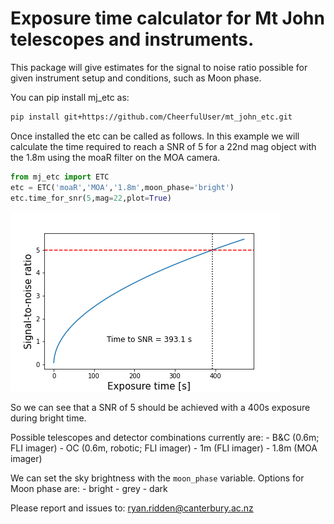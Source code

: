# Exposure time calculator for Mt John telescopes and instruments.

This package will give estimates for the signal to noise ratio possible for given instrument setup and conditions, such as Moon phase.

You can pip install mj_etc as:
```bash
pip install git+https://github.com/CheerfulUser/mt_john_etc.git
```

Once installed the etc can be called as follows. In this example we will calculate the time required to reach a SNR of 5 for a 22nd mag object with the 1.8m using the moaR filter on the MOA camera.

```python
from mj_etc import ETC
etc = ETC('moaR','MOA','1.8m',moon_phase='bright')
etc.time_for_snr(5,mag=22,plot=True)
```
![plot](./figs/test_fig.png)

So we can see that a SNR of 5 should be achieved with a 400s exposure during bright time.

Possible telescopes and detector combinations currently are:
	- B&C (0.6m; FLI imager)
	- OC (0.6m, robotic; FLI imager)
	- 1m (FLI imager)
	- 1.8m (MOA imager)

We can set the sky brightness with the `moon_phase` variable. Options for Moon phase are:
	- bright
	- grey
	- dark

Please report and issues to: ryan.ridden@canterbury.ac.nz